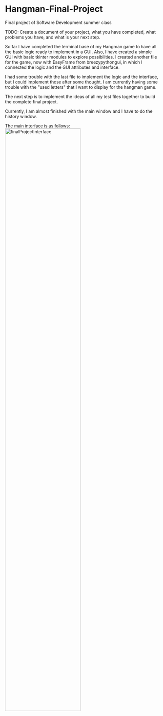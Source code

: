 # Hangman-Final-Project

Final project of Software Development summer class

TODO: Create a document of your project, what you have completed, what problems you have, and what is your next step.

So far I have completed the terminal base of my Hangman game to have all the basic logic ready to implement in a GUI.
Also, I have created a simple GUI with basic tkinter modules to explore possibilities.
I created another file for the game, now with EasyFrame from breezypythongui, in which I connected the logic and the GUI attributes and interface.

I had some trouble with the last file to implement the logic and the interface, but I could implement those after some thought. I am currently having some trouble with the "used letters" that I want to display for the hangman game.

The next step is to implement the ideas of all my test files together to build the complete final project.

Currently, I am almost finished with the main window and I have to do the history window.

The main interface is as follows:
<img width="70%" alt="finalProjectInterface" src="https://github.com/user-attachments/assets/c0ece5e0-cb1e-4611-9aa0-76db80b7d8b4">
